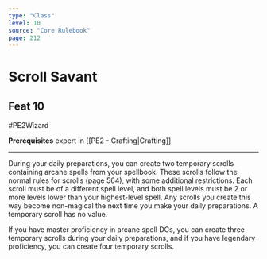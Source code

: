 ```yaml
---
type: "Class"
level: 10
source: "Core Rulebook"
page: 212
---
```

# Scroll Savant
## Feat 10
#PE2Wizard

**Prerequisites** expert in [[PE2 - Crafting|Crafting]]

---
During your daily preparations, you can create two temporary scrolls containing arcane spells from your spellbook. These scrolls follow the normal rules for scrolls (page 564), with some additional restrictions. Each scroll must be of a different spell level, and both spell levels must be 2 or more levels lower than your highest-level spell. Any scrolls you create this way become non-magical the next time you make your daily preparations. A temporary scroll has no value.

If you have master proficiency in arcane spell DCs, you can create three temporary scrolls during your daily preparations, and if you have legendary proficiency, you can create four temporary scrolls.